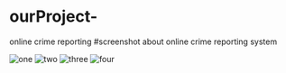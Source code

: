# ourProject-
online crime reporting
#screenshot about online crime reporting system

![one](https://github.com/Mibek-Shrestha/ourProject-/assets/79530597/fc15c035-9551-4170-b878-280a69aaaf9e)
![two](https://github.com/Mibek-Shrestha/ourProject-/assets/79530597/af5fe00c-27fe-4e1e-95a4-13219db1e3ae)
![three](https://github.com/Mibek-Shrestha/ourProject-/assets/79530597/503a71aa-0e40-4bb4-b4ab-cf459d6ddc83)
![four](https://github.com/Mibek-Shrestha/ourProject-/assets/79530597/1759bcb3-72b3-407e-a890-2ca3be057407)
